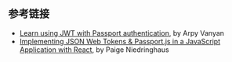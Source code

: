 ## 参考链接

- [Learn using JWT with Passport authentication](https://link.medium.com/etLGNZ06K3), by Arpy Vanyan
- [Implementing JSON Web Tokens & Passport.js in a JavaScript Application with React](https://itnext.io/implementing-json-web-tokens-passport-js-in-a-javascript-application-with-react-b86b1f313436), by Paige Niedringhaus
